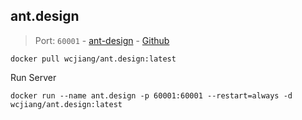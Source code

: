 ant.design
---

> Port: `60001` - [ant-design](https://ant.design/) - [Github](https://github.com/ant-design/ant-design)

```shell
docker pull wcjiang/ant.design:latest
```

Run Server

```shell
docker run --name ant.design -p 60001:60001 --restart=always -d wcjiang/ant.design:latest
```